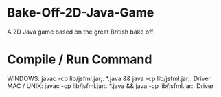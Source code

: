 # Bake-Off-2D-Java-Game
A 2D Java game based on the great British bake off.

# Compile / Run Command
WINDOWS: javac -cp lib/jsfml.jar;. *.java && java -cp lib/jsfml.jar;. Driver
MAC / UNIX: javac -cp lib/jsfml.jar:. *.java && java -cp lib/jsfml.jar:. Driver
